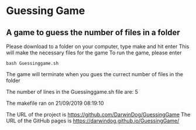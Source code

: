 # Guessing Game

## A game to guess the number of files in a folder

Please download to a folder on your computer, type make and hit enter
This will make the necessary files for the game
To run the game, please enter

    bash Guessinggame.sh

The game will terminate when you gues the currect number of files in the folder

The number of lines in the Guessinggame.sh file are:
5

The makefile ran on
21/09/2019 08:19:10

The URL of the project is https://github.com/DarwinDog/GuessingGame
The URL of the GitHub pages is https://darwindog.github.io/GuessingGame/
